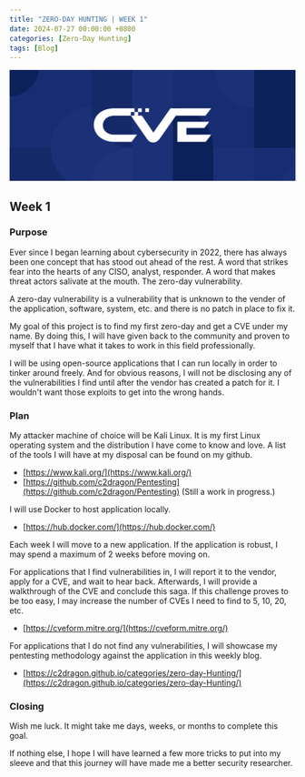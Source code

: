 ```yaml
---
title: "ZERO-DAY HUNTING | WEEK 1"
date: 2024-07-27 00:00:00 +0800
categories: [Zero-Day Hunting]
tags: [Blog]                    
---
```


![img-description](/assets/img/PROJECTS/Zero/CVE.png)
## Week 1

### Purpose

Ever since I began learning about cybersecurity in 2022, there has always been one concept that has stood out ahead of the rest. A word that strikes fear into the hearts of any CISO, analyst, responder. A word that makes threat actors salivate at the mouth. The zero-day vulnerability.

A zero-day vulnerability is a vulnerability that is unknown to the vender of the application, software, system, etc. and there is no patch in place to fix it. 

My goal of this project is to find my first zero-day and get a CVE under my name. By doing this, I will have given back to the community and proven to myself that I have what it takes to work in this field professionally.

I will be using open-source applications that I can run locally in order to tinker around freely. And for obvious reasons, I will not be disclosing any of the vulnerabilities I find until after the vendor has created a patch for it. I wouldn't want those exploits to get into the wrong hands. 

### Plan

My attacker machine of choice will be Kali Linux. It is my first Linux operating system and the distribution I have come to know and love. A list of the tools I will have at my disposal can be found on my github.
* [https://www.kali.org/](https://www.kali.org/)
* [https://github.com/c2dragon/Pentesting](https://github.com/c2dragon/Pentesting) (Still a work in progress.)

I will use Docker to host application locally.
* [https://hub.docker.com/](https://hub.docker.com/)

Each week I will move to a new application. If the application is robust, I may spend a maximum of 2 weeks before moving on.

For applications that I find vulnerabilities in, I will report it to the vendor, apply for a CVE, and wait to hear back. Afterwards, I will provide a walkthrough of the CVE and conclude this saga. If this challenge proves to be too easy, I may increase the number of CVEs I need to find to 5, 10, 20, etc.
* [https://cveform.mitre.org/](https://cveform.mitre.org/)

For applications that I do not find any vulnerabilities, I will showcase my pentesting methodology against the application in this weekly blog. 
* [https://c2dragon.github.io/categories/zero-day-Hunting/](https://c2dragon.github.io/categories/zero-day-Hunting/)

### Closing

Wish me luck. It might take me days, weeks, or months to complete this goal. 

If nothing else, I hope I will have learned a few more tricks to put into my sleeve and that this journey will have made me a better security researcher.